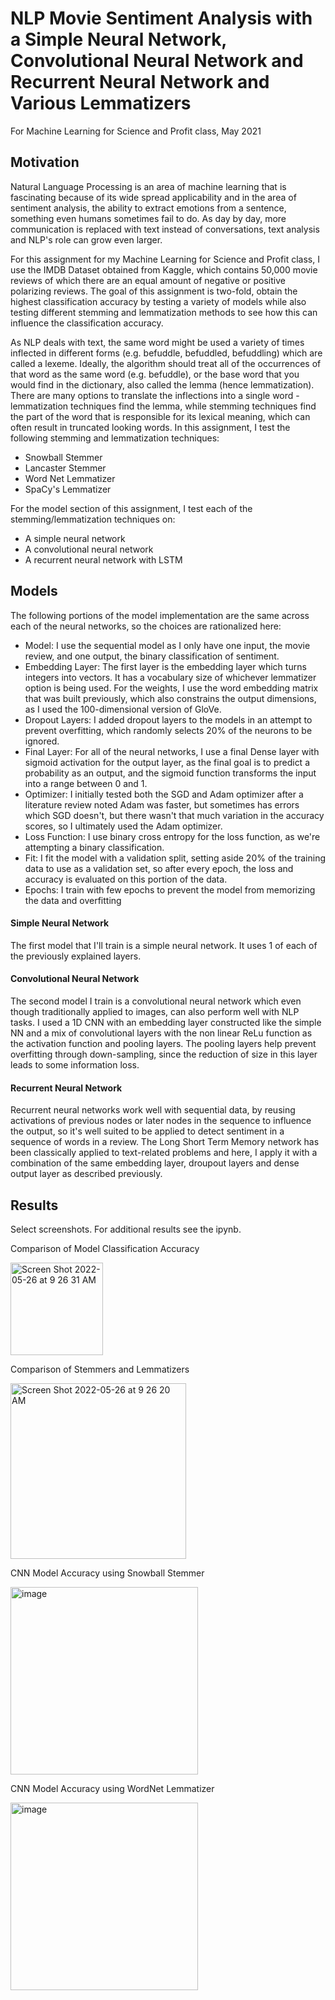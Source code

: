 # NLP Movie Sentiment Analysis with a Simple Neural Network, Convolutional Neural Network and Recurrent Neural Network and Various Lemmatizers
For Machine Learning for Science and Profit class, May 2021

## Motivation
Natural Language Processing is an area of machine learning that is fascinating because of its wide spread applicability and in the area of sentiment analysis, the ability to extract emotions from a sentence, something even humans sometimes fail to do. As day by day, more communication is replaced with text instead of conversations, text analysis and NLP's role can grow even larger.

For this assignment for my Machine Learning for Science and Profit class, I use the IMDB Dataset obtained from Kaggle, which contains 50,000 movie reviews of which there are an equal amount of negative or positive polarizing reviews. The goal of this assignment is two-fold, obtain the highest classification accuracy by testing a variety of models while also testing different stemming and lemmatization methods to see how this can influence the classification accuracy.

As NLP deals with text, the same word might be used a variety of times inflected in different forms (e.g. befuddle, befuddled, befuddling) which are called a lexeme. Ideally, the algorithm should treat all of the occurrences of that word as the same word (e.g. befuddle), or the base word that you would find in the dictionary, also called the lemma (hence lemmatization). There are many options to translate the inflections into a single word - lemmatization techniques find the lemma, while stemming techniques find the part of the word that is responsible for its lexical meaning, which can often result in truncated looking words. In this assignment, I test the following stemming and lemmatization techniques:

- Snowball Stemmer
- Lancaster Stemmer
- Word Net Lemmatizer
- SpaCy's Lemmatizer

For the model section of this assignment, I test each of the stemming/lemmatization techniques on:
- A simple neural network
- A convolutional neural network
- A recurrent neural network with LSTM


## Models
The following portions of the model implementation are the same across each of the neural networks, so the choices are rationalized here:

- Model: I use the sequential model as I only have one input, the movie review, and one output, the binary classification of sentiment.
- Embedding Layer: The first layer is the embedding layer which turns integers into vectors. It has a vocabulary size of whichever lemmatizer option is being used. For the weights, I use the word embedding matrix that was built previously, which also constrains the output dimensions, as I used the 100-dimensional version of GloVe.
- Dropout Layers: I added dropout layers to the models in an attempt to prevent overfitting, which randomly selects 20% of the neurons to be ignored.
- Final Layer: For all of the neural networks, I use a final Dense layer with sigmoid activation for the output layer, as the final goal is to predict a probability as an output, and the sigmoid function transforms the input into a range between 0 and 1.
- Optimizer: I initially tested both the SGD and Adam optimizer after a literature review noted Adam was faster, but sometimes has errors which SGD doesn't, but there wasn't that much variation in the accuracy scores, so I ultimately used the Adam optimizer.
- Loss Function: I use binary cross entropy for the loss function, as we're attempting a binary classification.
- Fit: I fit the model with a validation split, setting aside 20% of the training data to use as a validation set, so after every epoch, the loss and accuracy is evaluated on this portion of the data.
- Epochs: I train with few epochs to prevent the model from memorizing the data and overfitting

#### Simple Neural Network

The first model that I'll train is a simple neural network. It uses 1 of each of the previously explained layers.

#### Convolutional Neural Network

The second model I train is a convolutional neural network which even though traditionally applied to images, can also perform well with NLP tasks. I used a 1D CNN with an embedding layer constructed like the simple NN and a mix of convolutional layers with the non linear ReLu function as the activation function and pooling layers. The pooling layers help prevent overfitting through down-sampling, since the reduction of size in this layer leads to some information loss.

#### Recurrent Neural Network

Recurrent neural networks work well with sequential data, by reusing activations of previous nodes or later nodes in the sequence to influence the output, so it's well suited to be applied to detect sentiment in a sequence of words in a review. The Long Short Term Memory network has been classically applied to text-related problems and here, I apply it with a combination of the same embedding layer, droupout layers and dense output layer as described previously.


## Results

Select screenshots. For additional results see the ipynb.

Comparison of Model Classification Accuracy

<img width="148" alt="Screen Shot 2022-05-26 at 9 26 31 AM" src="https://user-images.githubusercontent.com/55218727/170532604-a082d509-5c98-4e1f-baa6-be0811ba9e21.png">

Comparison of Stemmers and Lemmatizers

<img width="281" alt="Screen Shot 2022-05-26 at 9 26 20 AM" src="https://user-images.githubusercontent.com/55218727/170532620-2b458e94-693e-4edb-b93c-81ef53c2a0fb.png">

CNN Model Accuracy using Snowball Stemmer

<img width="300" alt="image" src="https://user-images.githubusercontent.com/55218727/170532747-71ac5d71-696e-4058-8955-33dca3ca6be8.png">

CNN Model Accuracy using WordNet Lemmatizer

<img width="300" alt="image" src="https://user-images.githubusercontent.com/55218727/170532887-8a4c14b3-f844-42a2-9ae4-6f2ccd1adfc0.png">
